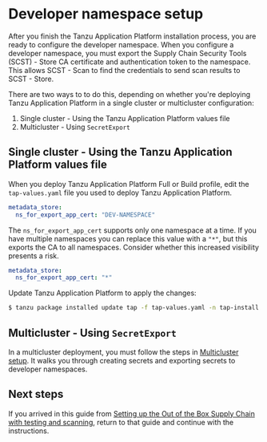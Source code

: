 # Developer namespace setup

After you finish the Tanzu Application Platform installation process, you are ready to configure the developer namespace. When you configure a developer namespace, you must export the Supply Chain Security Tools (SCST) - Store CA certificate and authentication token to the namespace. This allows SCST - Scan to find the credentials to send scan results to SCST - Store.

There are two ways to to do this, depending on whether you're deploying Tanzu Application Platform in a single cluster or multicluster configuration:

1. Single cluster - Using the Tanzu Application Platform values file
2. Multicluster - Using `SecretExport`

## Single cluster - Using the Tanzu Application Platform values file

When you deploy Tanzu Application Platform Full or Build profile, edit the `tap-values.yaml` file you used to deploy Tanzu Application Platform.

```yaml
metadata_store:
  ns_for_export_app_cert: "DEV-NAMESPACE"
```

The `ns_for_export_app_cert` supports only one namespace at a time. If you have multiple namespaces you can replace this value with a `"*"`, but this exports the CA to all namespaces. Consider whether this increased visibility presents a risk.

```yaml
metadata_store:
  ns_for_export_app_cert: "*"
```

Update Tanzu Application Platform to apply the changes:

```bash
$ tanzu package installed update tap -f tap-values.yaml -n tap-install
```

## Multicluster - Using `SecretExport`

In a multicluster deployment, you must follow the steps in [Multicluster setup](multicluster-setup.hbs.md). It walks you through creating secrets and exporting secrets to developer namespaces.

## Next steps

If you arrived in this guide from [Setting up the Out of the Box Supply Chain with testing and scanning](../scc/ootb-supply-chain-testing-scanning.hbs.md#storing-scan-results), return to that guide and continue with the instructions.